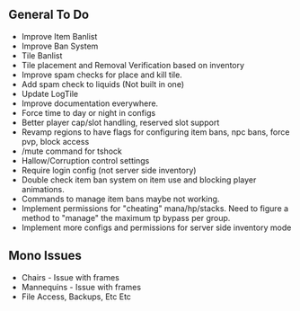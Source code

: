 ## General To Do
* Improve Item Banlist
* Improve Ban System
* Tile Banlist
* Tile placement and Removal Verification based on inventory
* Improve spam checks for place and kill tile.
* Add spam check to liquids (Not built in one)
* Update LogTile
* Improve documentation everywhere.
* Force time to day or night in configs
* Better player cap/slot handling, reserved slot support
* Revamp regions to have flags for configuring item bans, npc bans, force pvp, block access
* /mute command for tshock
* Hallow/Corruption control settings
* Require login config (not server side inventory)
* Double check item ban system on item use and blocking player animations.
* Commands to manage item bans maybe not working.
* Implement permissions for "cheating" mana/hp/stacks. Need to figure a method to "manage" the maximum tp bypass per group.
* Implement more configs and permissions for server side inventory mode

## Mono Issues
* Chairs - Issue with frames
* Mannequins - Issue with frames
* File Access, Backups, Etc Etc